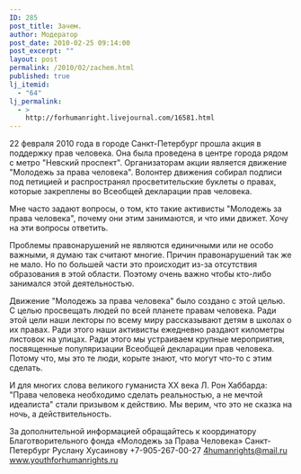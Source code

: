```yaml
---
ID: 285
post_title: Зачем.
author: Модератор
post_date: 2010-02-25 09:14:00
post_excerpt: ""
layout: post
permalink: /2010/02/zachem.html
published: true
lj_itemid:
  - "64"
lj_permalink:
  - >
    http://forhumanright.livejournal.com/16581.html
---
```

22 февраля 2010 года в городе Санкт-Петербург прошла акция в поддержку прав человека. Она была проведена в центре города рядом с метро "Невский проспект". Организаторам акции является движение "Молодежь за права человека". Волонтер движения собирал подписи под петицией и распространял просветительские буклеты о правах, которые закреплены во Всеобщей декларации прав человека.

Мне часто задают вопросы, о том, кто такие активисты "Молодежь за права человека", почему они этим занимаются, и что ими движет. Хочу на эти вопросы ответить.

Проблемы правонарушений не являются единичными или не особо важными, я думаю так считают многие. Причин правонарушений так же не мало. Но по большей части это происходит из-за отсутствия образования в этой области. Поэтому очень важно чтобы кто-либо занимался этой деятельностью.

Движение "Молодежь за права человека" было создано с этой целью. С целью просвещать людей по всей планете правам человека. Ради этой цели наши лекторы по всему миру рассказывают детям в школах о их правах. Ради этого наши активисты ежедневно раздают километры листовок на улицах. Ради этого мы устраиваем крупные мероприятия, посвященные популяризации Всеобщей декларации прав человека. Потому что, мы это те люди, корыте знают, что могут что-то с этим сделать.

И для многих слова великого гуманиста ХХ века Л. Рон Хаббарда: "Права человека необходимо сделать реальностью, а не мечтой идеалиста" стали призывом к действию. Мы верим, что это не сказка на ночь, а действительность.

За дополнительной информацией обращайтесь к координатору
Благотворительного фонда «Молодежь за Права Человека» Санкт-Петербург
Руслану Хусаинову
+7-905-267-00-27
4humanrights@mail.ru
www.youthforhumanrights.ru
